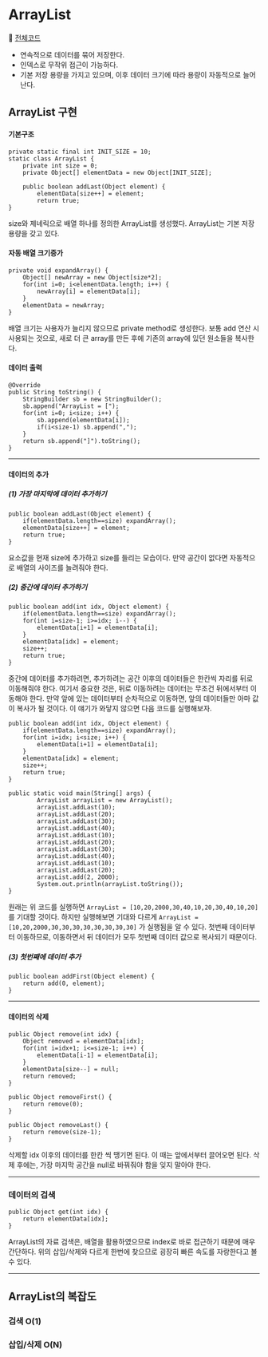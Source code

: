 # ArrayList

 📌 [전체코드](https://github.com/kHeNoTbB/Algorithm/blob/master/Data%20Structure/Collection/ArrayList/ArrayList_Implementation.java)

* 연속적으로 데이터를 묶어 저장한다.
* 인덱스로 무작위 접근이 가능하다.
* 기본 저장 용량을 가지고 있으며, 이후 데이터 크기에 따라 용량이 자동적으로 늘어난다.



## ArrayList 구현

#### 기본구조

```
private static final int INIT_SIZE = 10;
static class ArrayList {
	private int size = 0;
	private Object[] elementData = new Object[INIT_SIZE];
		
	public boolean addLast(Object element) {
		elementData[size++] = element;
		return true;
}
```

size와 제네릭으로 배열 하나를 정의한 ArrayList를 생성했다. ArrayList는 기본 저장 용량을 갖고 있다.



#### 자동 배열 크기증가

```
private void expandArray() {
	Object[] newArray = new Object[size*2];
	for(int i=0; i<elementData.length; i++) {
		newArray[i] = elementData[i];
	}
	elementData = newArray;
}
```

배열 크기는 사용자가 늘리지 않으므로 private method로 생성한다. 보통 add 연산 시 사용되는 것으로, 새로 더 큰 array를 만든 후에 기존의 array에 있던 원소들을 복사한다.



#### 데이터 출력

```
@Override
public String toString() {
	StringBuilder sb = new StringBuilder();
	sb.append("ArrayList = [");
	for(int i=0; i<size; i++) {
		sb.append(elementData[i]);
		if(i<size-1) sb.append(",");
	}
	return sb.append("]").toString();
}
```



------

#### 데이터의 추가

##### (1) 가장 마지막에 데이터 추가하기

```
public boolean addLast(Object element) {
	if(elementData.length==size) expandArray();
	elementData[size++] = element;
	return true;
}
```

요소값을 현재 size에 추가하고 size를 들리는 모습이다. 만약 공간이 없다면 자동적으로 배열의 사이즈를 늘려줘야 한다.





##### (2) 중간에 데이터 추가하기

```
public boolean add(int idx, Object element) {
	if(elementData.length==size) expandArray();
	for(int i=size-1; i>=idx; i--) {
		elementData[i+1] = elementData[i]; 
	}
	elementData[idx] = element;
	size++;
	return true;
}

```

중간에 데이터를 추가하려면, 추가하려는 공간 이후의 데이터들은 한칸씩 자리를 뒤로 이동해줘야 한다. 여기서 중요한 것은, 뒤로 이동하려는 데이터는 무조건 뒤에서부터 이동해야 한다. 만약 앞에 있는 데이터부터 순차적으로 이동하면, 앞의 데이터들만 아마 값이 복사가 될 것이다. 이 얘기가 와닿지 않으면 다음 코드를 실행해보자.

```
public boolean add(int idx, Object element) {
	if(elementData.length==size) expandArray();
	for(int i=idx; i<size; i++) {
		elementData[i+1] = elementData[i]; 
	}
	elementData[idx] = element;
	size++;
	return true;
}

public static void main(String[] args) {
		ArrayList arrayList = new ArrayList();
		arrayList.addLast(10);
		arrayList.addLast(20);
		arrayList.addLast(30);
		arrayList.addLast(40);
		arrayList.addLast(10);
		arrayList.addLast(20);
		arrayList.addLast(30);
		arrayList.addLast(40);
		arrayList.addLast(10);
		arrayList.addLast(20);
		arrayList.add(2, 2000);
		System.out.println(arrayList.toString());
}
```

원래는 위 코드를 실행하면 `ArrayList = [10,20,2000,30,40,10,20,30,40,10,20]` 를 기대할 것이다. 하지만 실행해보면 기대와 다르게 `ArrayList = [10,20,2000,30,30,30,30,30,30,30,30]` 가 실행됨을 알 수 있다. 첫번째 데이터부터 이동하므로, 이동하면서 뒤 데이터가 모두 첫번째 데이터 값으로 복사되기 때문이다.





##### (3) 첫번째에 데이터 추가

```
public boolean addFirst(Object element) {
	return add(0, element);
}
```



-----

#### 데이터의 삭제

```
public Object remove(int idx) {
	Object removed = elementData[idx];			
	for(int i=idx+1; i<=size-1; i++) {
		elementData[i-1] = elementData[i];
	}
	elementData[size--] = null;
	return removed;
}

public Object removeFirst() {
	return remove(0);
}
		
public Object removeLast() {
	return remove(size-1);
}
```

삭제할 idx 이후의 데이터를 한칸 씩 땡기면 된다. 이 때는 앞에서부터 끌어오면 된다. 삭제 후에는, 가장 마지막 공간을 null로 바꿔줘야 함을 잊지 말아야 한다.



-----

### 데이터의 검색

```
public Object get(int idx) {
	return elementData[idx];
}
```

ArrayList의 자료 검색은, 배열을 활용하였으므로 index로 바로 접근하기 때문에 매우 간단하다. 위의 삽입/삭제와 다르게 한번에 찾으므로 굉장히 빠른 속도를 자랑한다고 볼 수 있다.



----

## ArrayList의 복잡도

### 검색 O(1)



### 삽입/삭제 O(N)
